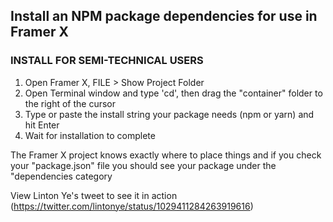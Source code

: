 ## Install an NPM package dependencies for use in Framer X

### INSTALL FOR SEMI-TECHNICAL USERS

1. Open Framer X, FILE > Show Project Folder
2. Open Terminal window and type 'cd', then drag the "container" folder to the right of the cursor
3. Type or paste the install string your package needs (npm or yarn) and hit Enter
4. Wait for installation to complete

The Framer X project knows exactly where to place things and if you check your "package.json" file you should see your package under the "dependencies category

View Linton Ye's tweet to see it in action (https://twitter.com/lintonye/status/1029411284263919616)
